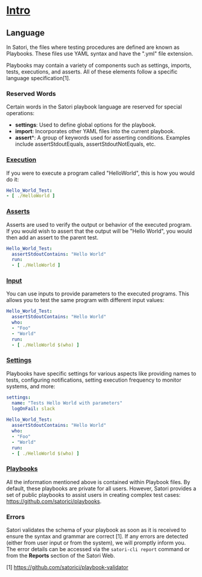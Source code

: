 # [Intro](README.md)
## Language

In Satori, the files where testing procedures are defined are known as Playbooks. These files use YAML syntax and have the ".yml" file extension.

Playbooks may contain a variety of components such as settings, imports, tests, executions, and asserts. All of these elements follow a specific language specification[1].

### Reserved Words

Certain words in the Satori playbook language are reserved for special operations:

- **settings**: Used to define global options for the playbook.
- **import**: Incorporates other YAML files into the current playbook.
- **assert***: A group of keywords used for asserting conditions. Examples include assertStdoutEquals, assertStdoutNotEquals, etc.

### [Execution](language_execution.md)

If you were to execute a program called "HelloWorld", this is how you would do it:

```yml
Hello_World_Test:
- [ ./HelloWorld ]
```

### [Asserts](language_asserts.md)

Asserts are used to verify the output or behavior of the executed program. If you would wish to assert that the output will be "Hello World", you would then add an assert to the parent test. 

```yml
Hello_World_Test:
  assertStdoutContains: "Hello World"
  run:
  - [ ./HelloWorld ]
```

### [Input](language_inputs.md)

You can use inputs to provide parameters to the executed programs. This allows you to test the same program with different input values:

```yml
Hello_World_Test:
  assertStdoutContains: "Hello World"
  who:
  - "Foo"
  - "World"
  run:
  - [ ./HelloWorld $(who) ]
```

### [Settings](language_settings.md)

Playbooks have specific settings for various aspects like providing names to tests, configuring notifications, setting execution frequency to monitor systems, and more:


```yml
settings:
  name: "Tests Hello World with parameters"
  logOnFail: slack
  
Hello_World_Test:
  assertStdoutContains: "Hello World"
  who:
  - "Foo"
  - "World"
  run:
  - [ ./HelloWorld $(who) ]
```

### [Playbooks](language_playbooks.md)

All the information mentioned above is contained within Playbook files. By default, these playbooks are private for all users. However, Satori provides a set of public playbooks to assist users in creating complex test cases: https://github.com/satorici/playbooks.

### Errors

Satori validates the schema of your playbook as soon as it is received to ensure the syntax and grammar are correct [1]. If any errors are detected (either from user input or from the system), we will promptly inform you. The error details can be accessed via the `satori-cli report` command or from the **Reports** section of the Satori Web.

[1] https://github.com/satorici/playbook-validator